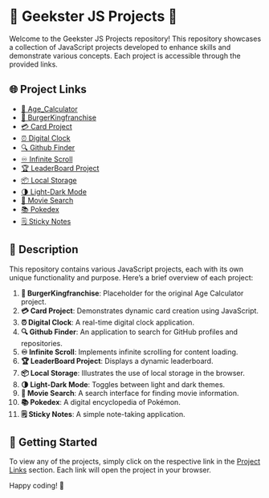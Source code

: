 # 🌟 Geekster JS Projects 🌟

Welcome to the Geekster JS Projects repository! This repository showcases a collection of JavaScript projects developed to enhance skills and demonstrate various concepts. Each project is accessible through the provided links.

## 🌐 Project Links

- [🎂 Age_Calculator](https://satyajit5007.github.io/Geekster-JS-Projects/Age_Calculator/)
- [🍔 BurgerKingfranchise](https://satyajit5007.github.io/Geekster-JS-Projects/BurgerKingfranchise/)
- [💳 Card Project](https://satyajit5007.github.io/Geekster-JS-Projects/Card_Project/)
- [⏰ Digital Clock](https://satyajit5007.github.io/Geekster-JS-Projects/DigitalClock/)
- [🔍 Github Finder](https://satyajit5007.github.io/Geekster-JS-Projects/Github_Finder/)
- [♾️ Infinite Scroll](https://satyajit5007.github.io/Geekster-JS-Projects/Infinite_Scroll/)
- [🏆 LeaderBoard Project](https://satyajit5007.github.io/Geekster-JS-Projects/LeaderBoard%20Project/)
- [📦 Local Storage](https://satyajit5007.github.io/Geekster-JS-Projects/Local_Storge/)
- [🌗 Light-Dark Mode](https://satyajit5007.github.io/Geekster-JS-Projects/Light-Dark_Mode/)
- [🎥 Movie Search](https://satyajit5007.github.io/Geekster-JS-Projects/Moive_Search/)
- [📚 Pokedex](https://satyajit5007.github.io/Geekster-JS-Projects/Pokedex/)
- [🗒️ Sticky Notes](https://satyajit5007.github.io/Geekster-JS-Projects/Sticky_Notes/)

## 📝 Description

This repository contains various JavaScript projects, each with its own unique functionality and purpose. Here’s a brief overview of each project:

1. **🍔 BurgerKingfranchise**: Placeholder for the original Age Calculator project.
2. **💳 Card Project**: Demonstrates dynamic card creation using JavaScript.
3. **⏰ Digital Clock**: A real-time digital clock application.
4. **🔍 Github Finder**: An application to search for GitHub profiles and repositories.
5. **♾️ Infinite Scroll**: Implements infinite scrolling for content loading.
6. **🏆 LeaderBoard Project**: Displays a dynamic leaderboard.
7. **📦 Local Storage**: Illustrates the use of local storage in the browser.
8. **🌗 Light-Dark Mode**: Toggles between light and dark themes.
9. **🎥 Movie Search**: A search interface for finding movie information.
10. **📚 Pokedex**: A digital encyclopedia of Pokémon.
11. **🗒️ Sticky Notes**: A simple note-taking application.

## 🚀 Getting Started

To view any of the projects, simply click on the respective link in the [Project Links](#-project-links) section. Each link will open the project in your browser.

Happy coding! 🎉
